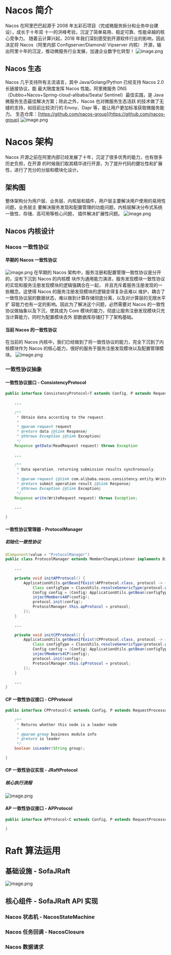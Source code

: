 # Nacos 简介

Nacos 在阿里巴巴起源于 2008 年五彩石项目（完成微服务拆分和业务中台建设），成长于十年双 
十⼀的洪峰考验，沉淀了简单易用、稳定可靠、性能卓越的核心竞争力。 随着云计算兴起，2018 
年我们深刻感受到开源软件行业的影响，因此决定将 Nacos（阿里内部 Configserver/Diamond/ 
Vipserver 内核） 开源，输出阿里十年的沉淀，推动微服务行业发展，加速企业数字化转型！
![image.png](https://cdn.nlark.com/yuque/0/2023/png/222258/1678334156130-451329e1-8efe-422f-acbf-424e8ddee871.png#averageHue=%23f1f0e3&clientId=u19f16a25-763c-4&from=paste&id=uaf5f37a2&name=image.png&originHeight=800&originWidth=1086&originalType=binary&ratio=2&rotation=0&showTitle=false&size=619469&status=done&style=none&taskId=u46b2b7c6-beaf-431e-9c37-0aa1d5ce3db&title=)

## Nacos 生态

Nacos 几乎支持所有主流语言，其中 Java/Golang/Python 已经支持 Nacos 2.0 长链接协议，能 最大限度发挥 Nacos 性能。阿里微服务 DNS（Dubbo+Nacos+Spring-cloud-alibaba/Seata/ Sentinel）最佳实践，是 Java 微服务生态最佳解决方案；除此之外，Nacos 也对微服务生态活跃 的技术做了无缝的支持，如目前比较流行的 Envoy、Dapr 等，能让用户更加标准获取微服务能力。 生态仓库：[https://github.com/nacos-group](https://github.com/nacos-group)
![image.png](https://cdn.nlark.com/yuque/0/2023/png/222258/1678343943108-ec2bb9d0-3a81-480b-9282-4ce6aa32a300.png#averageHue=%23f6f5f5&clientId=u19f16a25-763c-4&from=paste&id=u72e03db4&name=image.png&originHeight=592&originWidth=1386&originalType=binary&ratio=2&rotation=0&showTitle=false&size=325593&status=done&style=none&taskId=u99c0ce89-c050-4f22-812c-4215aa0018e&title=)

# Nacos 架构

Nacos 开源之前在阿里内部已经发展了十年，沉淀了很多优秀的能力，也有很多历史负担，在开源 的时候我们取其精华进行开源，为了提升代码的健壮性和扩展性，进行了充分的分层和模块化设计。

## 架构图

整体架构分为用户层、业务层、内核层和插件，用户层主要解决用户使用的易用性问题，业务层主 要解决服务发现和配置管理的功能问题，内核层解决分布式系统⼀致性、存储、高可用等核心问题， 插件解决扩展性问题。
![image.png](https://cdn.nlark.com/yuque/0/2023/png/222258/1678344240900-8f0d7040-fbbe-4284-ab30-5bcebd21e664.png#averageHue=%23ededed&clientId=u19f16a25-763c-4&from=paste&id=u763fe256&name=image.png&originHeight=1184&originWidth=1608&originalType=binary&ratio=2&rotation=0&showTitle=false&size=437534&status=done&style=none&taskId=u87a381d8-5c95-489b-988f-e5280eacd97&title=)

## Nacos 内核设计

### Nacos 一致性协议

#### 早期的 Nacos ⼀致性协议

![image.png](https://cdn.nlark.com/yuque/0/2023/png/222258/1678344339170-6f4d029c-d75c-4a50-bc2a-96103a0db47c.png#averageHue=%23f2eac8&clientId=u19f16a25-763c-4&from=paste&id=u15486128&name=image.png&originHeight=288&originWidth=501&originalType=binary&ratio=2&rotation=0&showTitle=false&size=46572&status=done&style=none&taskId=u533b1238-1a52-47d9-997b-56066381816&title=)
在早期的 Nacos 架构中，服务注册和配置管理⼀致性协议是分开的，没有下沉到 Nacos 的内核模 块作为通用能力演进，服务发现模块⼀致性协议的实现和服务注册发现模块的逻辑强耦合在⼀起， 并且充斥着服务注册发现的⼀些概念。这使得 Nacos 的服务注册发现模块的逻辑变得复杂且难以 维护，耦合了⼀致性协议层的数据状态，难以做到计算存储彻底分离，以及对计算层的无限水平扩 容能力也有⼀定的影响。因此为了解决这个问题，必然需要对 Nacos 的⼀致性协议做抽象以及下沉，使其成为 Core 模块的能力，彻底让服务注册发现模块只充当计算能力，同时为配置模块去外 部数据库存储打下了架构基础。

#### 当前 Nacos 的⼀致性协议

在当前的 Nacos 内核中，我们已经做到了将⼀致性协议的能力，完全下沉到了内 核模块作为 Nacos 的核心能力，很好的服务于服务注册发现模块以及配置管理模块。
![image.png](https://cdn.nlark.com/yuque/0/2023/png/222258/1678349706487-42850efb-c0d8-4a21-ad40-ba561a76d7fe.png#averageHue=%23efece1&clientId=u19f16a25-763c-4&from=paste&id=u4822a242&name=image.png&originHeight=566&originWidth=683&originalType=binary&ratio=2&rotation=0&showTitle=false&size=107587&status=done&style=none&taskId=ua2635be6-bc5d-4e9b-98fe-2542553499f&title=)

### ⼀致性协议抽象

#### 一致性协议接口 - ConsistencyProtocol

```java
public interface ConsistencyProtocol<T extends Config, P extends RequestProcessor> extends CommandOperations {
    
	...
    
    /**
     * Obtain data according to the request.
     *
     * @param request request
     * @return data {@link Response}
     * @throws Exception {@link Exception}
     */
    Response getData(ReadRequest request) throws Exception
    
    ...
    
    /**
     * Data operation, returning submission results synchronously.
     *
     * @param request {@link com.alibaba.nacos.consistency.entity.WriteRequest}
     * @return submit operation result {@link Response}
     * @throws Exception {@link Exception}
     */
    Response write(WriteRequest request) throws Exception;
    
    ...
    
}
```

#### ⼀致性协议管理器 - ProtocolManager

##### 初始化⼀致性协议

```java
@Component(value = "ProtocolManager")
public class ProtocolManager extends MemberChangeListener implements DisposableBean {
    
    ...
    
	private void initAPProtocol() {
        ApplicationUtils.getBeanIfExist(APProtocol.class, protocol -> {
            Class configType = ClassUtils.resolveGenericType(protocol.getClass());
            Config config = (Config) ApplicationUtils.getBean(configType);
            injectMembers4AP(config);
            protocol.init(config);
            ProtocolManager.this.apProtocol = protocol;
        });
    }

    ...
    
    private void initCPProtocol() {
        ApplicationUtils.getBeanIfExist(CPProtocol.class, protocol -> {
            Class configType = ClassUtils.resolveGenericType(protocol.getClass());
            Config config = (Config) ApplicationUtils.getBean(configType);
            injectMembers4CP(config);
            protocol.init(config);
            ProtocolManager.this.cpProtocol = protocol;
        });
    }
    
    ...
}
```

#### CP 一致性协议接口 - CPProtocol

```java
public interface CPProtocol<C extends Config, P extends RequestProcessor4CP> extends ConsistencyProtocol<C, P> {
    
    /**
     * Returns whether this node is a leader node
     *
     * @param group business module info
     * @return is leader
     */
    boolean isLeader(String group);
    
}

```

#### CP 一致性协议实现 - JRaftProtocol

##### 核心执行流程

![image.png](https://cdn.nlark.com/yuque/0/2023/png/222258/1678417709678-87bb99eb-cf0f-4344-8921-34b4cc6702f3.png#averageHue=%23fbfbfb&clientId=uc439dcda-688f-4&from=paste&id=ud9411720&name=image.png&originHeight=706&originWidth=548&originalType=binary&ratio=2&rotation=0&showTitle=false&size=32851&status=done&style=none&taskId=u9f738601-8964-4d3a-b1be-12ca87b4fa7&title=)

#### AP 一致性协议接口 - APProtocol 
```java
public interface APProtocol<C extends Config, P extends RequestProcessor4AP> extends ConsistencyProtocol<C, P> {

}
```


# Raft 算法运用

## 基础设施 - SofaJRaft

![image.png](https://cdn.nlark.com/yuque/0/2023/png/222258/1678431401162-38c90197-f57b-4835-9ab3-b44ad6c8db49.png#averageHue=%23f7f7f7&clientId=udec92ba9-087b-4&from=paste&id=u54220d5c&name=image.png&originHeight=1097&originWidth=1500&originalType=binary&ratio=2&rotation=0&showTitle=false&size=211608&status=done&style=none&taskId=u5108857e-6749-46c7-9327-c5542d0fa6c&title=)

## 核心组件 - SofaJRaft API 实现

### Nacos 状态机 - NacosStateMachine 

### Nacos 任务回调 - NacosClosure 

### Nacos 数据请求